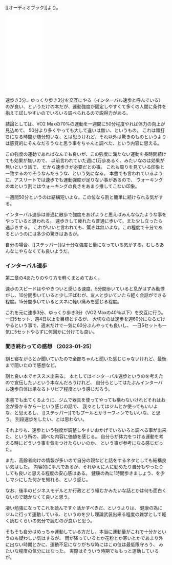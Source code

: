 [[オーディオブック]]より。

<iframe sandbox="allow-popups allow-scripts allow-modals allow-forms allow-same-origin" style="width:120px;height:240px;" marginwidth="0" marginheight="0" scrolling="no" frameborder="0" src="//rcm-fe.amazon-adsystem.com/e/cm?lt1=_blank&bc1=000000&IS2=1&bg1=FFFFFF&fc1=000000&lc1=0000FF&t=karino203-22&language=ja_JP&o=9&p=8&l=as4&m=amazon&f=ifr&ref=as_ss_li_til&asins=4065176670&linkId=b18e7d4c72b7237dfe879c91c44c0e26"></iframe>

速歩き3分、ゆっくり歩き3分を交互にやる（インターバル速歩と呼んでいる）のが良い、というだけの本だが、運動強度が固定しやすくて多くの人間に条件を揃えて試しやすいのでいろいろ調べられるので説得力がある。

結論としては、VO2 Maxの70%の運動を一週間に50分程度やれば体力の向上が見込めて、
50分より多くやっても大して違いは無い、というもの。
これは頭打ちになる時間が随分短いな、とは思うけれど、それ以外は驚きのものというよりは感覚的にそんなだろうなと思う事をちゃんと調べた、という内容に思える。

この強度の運動であればなんでも良いが、この強度に満たない運動を長時間続けても効果が無いので、
以前言われていた週に1万歩あるく、みたいなのは効果が無いという話で、
だから速歩きが必要だとの事。
これも周りを見ている印象と一致するのでそうなんだろうな、という気になる。
本書でも言われているように、アスリートでは速歩でも運動強度が足りない事があるので、
ウォーキングの本という割にはウォーキングの良さをあまり推してこない印象。

一週間50分というのは結構短いよな。この位なら割と簡単に続けられる気がする。

インターバル速歩は普通に散歩で強度をあげようと思えばみんな似たような事をやっていると思われる。
速歩きして疲れたら普通に歩いて、また少し立ったら速歩きする。
これがいいと言われても、驚きは無いよな。この程度で十分であるというのには多少の驚きはあるが。

自分の場合、[[ステッパー]]は十分な強度と量になっている気がする。むしろあんなにやらなくても良いようだ。

### インターバル速歩

第二章の4あたりのやり方を軽くまとめておく。

速歩のスピードはややきついと感じる速度。5分間歩いていると息がはずみ動悸がし、10分間歩いていると少し汗ばむが、友人と歩いていたら軽く会話ができる程度。15分間歩いているとスネに軽い痛みを感じる程度。

これを元に速歩3分、ゆっくり歩き3分（VO2 Maxの40％以下）を交互に行う。
一日5セット、週4日以上を目標とするが、
大切なのは速歩を週60分になるだけやるという事で、週末だけで一気に60分ぶんやっても良いし、
一日5セットも一気に5セットやらずに何回かに分けても良い。

### 聞き終わっての感想 （2023-01-25）

割と寝ながらとか聞いていたので全部ちゃんと聞いた感じじゃないけれど、最後まで聞いたので感想など。

割と良い本でオススメ出来る。
本としてはインターバル速歩というのを考えたので宣伝したいという本なんだろうけれど、
自分らとしてはたぶんインターバル速歩自体は単なるトリビア程度という感じだろう。

本書でも出てくるように、ジムで器具を使ってやっても構わないけれどそれはお金が掛かるから〜という感じの話で、
我々としてはジムとか使ってもいいよな、と思えるし、
[[ステッパー]]でもプールとかサーフィンでもいいな、と思う。
別段速歩をしたい、とは思わない。

それよりも、速歩という強度が調整しやすいおかげでいろいろと調べる事が出来た、という所の、調べた内容に価値を感じる。
自分らが体力をつける運動を考える時にどういう事を気をつけたらいいのか、
という事が参考になる感じだった。

また、高齢者向けの情報が多いので自分の親などと話をするネタとしても結構良い気はした。
内容的に平凡であるが、それゆえに人に勧めたり自分もやったりしても良いと思える程度の安心感はある。
健康の為に1時間歩きましょう、を少しマシにした何かを知れる、という感じ。

なお、後半のビジネスモデルとか行政とどう組むかみたいな話とかは何も面白くないので聴かなくて良いと思う。

凄い勉強になってこれを読んですぐ活かすべきだ、というよりは、
健康の為にジムに行って運動している、というのを少し理論武装出来る程度の雑学として軽く読むくらいの気分で読むのが良いと思う。

そもそも自分はめっちゃ運動している方だし、本当に運動量がこれで十分かというのも疑わしい気はするが、
雨が降っているとか花粉とか寒いとかであまり外に出ない時期とかに、運動不足になりがちな時にはこの位は最低限守ろう、
みたいな程度の気分にはなった。
実際はそういう時期でももっと運動しているが。